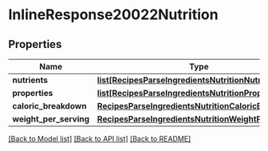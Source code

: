 # InlineResponse20022Nutrition

## Properties
Name | Type | Description | Notes
------------ | ------------- | ------------- | -------------
**nutrients** | [**list[RecipesParseIngredientsNutritionNutrients]**](RecipesParseIngredientsNutritionNutrients.md) |  | 
**properties** | [**list[RecipesParseIngredientsNutritionProperties]**](RecipesParseIngredientsNutritionProperties.md) |  | 
**caloric_breakdown** | [**RecipesParseIngredientsNutritionCaloricBreakdown**](RecipesParseIngredientsNutritionCaloricBreakdown.md) |  | 
**weight_per_serving** | [**RecipesParseIngredientsNutritionWeightPerServing**](RecipesParseIngredientsNutritionWeightPerServing.md) |  | 

[[Back to Model list]](../README.md#documentation-for-models) [[Back to API list]](../README.md#documentation-for-api-endpoints) [[Back to README]](../README.md)



